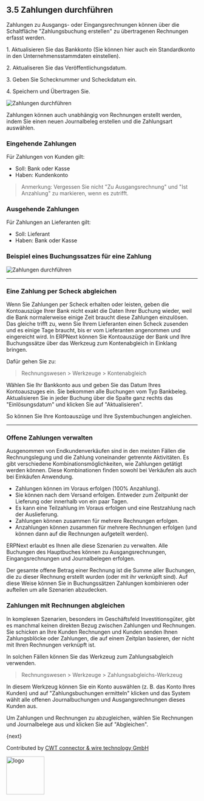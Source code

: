 ## 3.5 Zahlungen durchführen

Zahlungen zu Ausgangs- oder Eingangsrechnungen können über die Schaltfläche "Zahlungsbuchung erstellen" zu übertragenen Rechnungen erfasst werden.

1\. Aktualisieren Sie das Bankkonto (Sie können hier auch ein Standardkonto in den Unternehmensstammdaten einstellen).

2\. Aktualiseren Sie das Veröffentlichungsdatum.

3\. Geben Sie Schecknummer und Scheckdatum ein.

4\. Speichern und Übertragen Sie.

<img class="screenshot" alt="Zahlungen durchführen" src="{{docs_base_url}}/assets/img/accounts/make-payment.png">

Zahlungen können auch unabhängig von Rechnungen erstellt werden, indem Sie einen neuen Journalbeleg erstellen und die Zahlungsart auswählen.

### Eingehende Zahlungen

Für Zahlungen von Kunden gilt:

* Soll: Bank oder Kasse
* Haben: Kundenkonto

> Anmerkung: Vergessen Sie nicht "Zu Ausgangsrechnung" und "Ist Anzahlung" zu markieren, wenn es zutrifft.

### Ausgehende Zahlungen

Für Zahlungen an Lieferanten gilt:

* Soll: Lieferant
* Haben: Bank oder Kasse

### Beispiel eines Buchungssatzes für eine Zahlung

<img class="screenshot" alt="Zahlungen durchführen" src="{{docs_base_url}}/assets/img/accounts/new-bank-entry.png">

---

### Eine Zahlung per Scheck abgleichen

Wenn Sie Zahlungen per Scheck erhalten oder leisten, geben die Kontoauszüge Ihrer Bank nicht exakt die Daten Ihrer Buchung wieder, weil die Bank normalerweise einige Zeit braucht diese Zahlungen einzulösen. Das gleiche trifft zu, wenn Sie Ihrem Lieferanten einen Scheck zusenden und es einige Tage braucht, bis er vom Lieferanten angenommen und eingereicht wird. In ERPNext können Sie Kontoauszüge der Bank und Ihre Buchungssätze über das Werkzeug zum Kontenabgleich in Einklang bringen.

Dafür gehen Sie zu:

> Rechnungswesen > Werkzeuge > Kontenabgleich

Wählen Sie Ihr Bankkonto aus und geben Sie das Datum Ihres Kontoauszuges ein. Sie bekommen alle Buchungen vom Typ Bankbeleg. Aktualisieren Sie in jeder Buchung über die Spalte ganz rechts das "Einlösungsdatum" und klicken Sie auf "Aktualisieren".

So können Sie Ihre Kontoauszüge und Ihre Systembuchungen angleichen.

---

### Offene Zahlungen verwalten

Ausgenommen von Endkundenverkäufen sind in den meisten Fällen die Rechnungslegung und die Zahlung voneinander getrennte Aktivitäten. Es gibt verschiedene Kombinationsmöglichkeiten, wie Zahlungen getätigt werden können. Diese Kombinationen finden sowohl bei Verkäufen als auch bei Einkäufen Anwendung.

* Zahlungen können im Voraus erfolgen (100% Anzahlung).
* Sie können nach dem Versand erfolgen. Entweder zum Zeitpunkt der Lieferung oder innerhalb von ein paar Tagen.
* Es kann eine Teilzahlung im Voraus erfolgen und eine Restzahlung nach der Auslieferung.
* Zahlungen können zusammen für mehrere Rechnungen erfolgen.
* Anzahlungen können zusammen für mehrere Rechnungen erfolgen (und können dann auf die Rechnungen aufgeteilt werden).

ERPNext erlaubt es Ihnen alle diese Szenarien zu verwalten. Alle Buchungen des Hauptbuches können zu Ausgangsrechnungen, Eingangsrechnungen und Journalbelegen erfolgen.

Der gesamte offene Betrag einer Rechnung ist die Summe aller Buchungen, die zu dieser Rechnung erstellt wurden (oder mit ihr verknüpft sind). Auf diese Weise können Sie in Buchungssätzen Zahlungen kombinieren oder aufteilen um alle Szenarien abzudecken.

### Zahlungen mit Rechnungen abgleichen

In komplexen Szenarien, besonders im Geschäftsfeld Investitionsgüter, gibt es manchmal keinen direkten Bezug zwischen Zahlungen und Rechnungen. Sie schicken an Ihre Kunden Rechnungen und Kunden senden Ihnen Zahlungsblöcke oder Zahlungen, die auf einem Zeitplan basieren, der nicht mit Ihren Rechnungen verknüpft ist.

In solchen Fällen können Sie das Werkzeug zum Zahlungsabgleich verwenden.

> Rechnungswesen > Werkzeuge > Zahlungsabgleichs-Werkzeug

In diesem Werkzeug können Sie ein Konto auswählen (z. B. das Konto Ihres Kunden) und auf "Zahlungsbuchungen ermitteln" klicken und das System wählt alle offenen Journalbuchungen und Ausgangsrechnungen dieses Kunden aus.

Um Zahlungen und Rechnungen zu abzugleichen, wählen Sie Rechnungen und Journalbelege aus und klicken Sie auf "Abgleichen".

{next}

Contributed by <A HREF="http://www.cwt-kabel.de">CWT connector & wire technology GmbH</A>

<A HREF="http://www.cwt-kabel.de"><IMG alt="logo" src="http://www.cwt-assembly.com/sites/all/images/logo.png" height=100></A>
